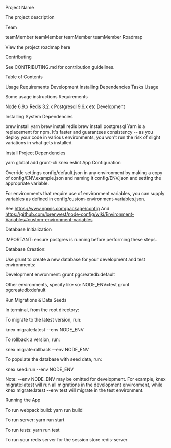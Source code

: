 Project Name

The project description

Team

teamMember
teamMember
teamMember
teamMember
Roadmap

View the project roadmap here

Contributing

See CONTRIBUTING.md for contribution guidelines.

Table of Contents

Usage
Requirements
Development
Installing Dependencies
Tasks
Usage

Some usage instructions
Requirements

Node 6.9.x
Redis 3.2.x
Postgresql 9.6.x
etc
Development

Installing System Dependencies

brew install yarn
brew install redis
brew install postgresql
Yarn is a replacement for npm. It's faster and guarantees consistency -- as you deploy your code in various environments, you won't run the risk of slight variations in what gets installed.

Install Project Dependencies

yarn global add grunt-cli knex eslint
App Configuration

Override settings config/default.json in any environment by making a copy of config/ENV.example.json and naming it config/ENV.json and setting the appropriate variable.

For environments that require use of environment variables, you can supply variables as defined in config/custom-environment-variables.json.

See https://www.npmjs.com/package/config And https://github.com/lorenwest/node-config/wiki/Environment-Variables#custom-environment-variables

Database Initialization

IMPORTANT: ensure postgres is running before performing these steps.

Database Creation:

Use grunt to create a new database for your development and test environments:

Development envronment: grunt pgcreatedb:default

Other environments, specify like so: NODE_ENV=test grunt pgcreatedb:default

Run Migrations & Data Seeds

In terminal, from the root directory:

To migrate to the latest version, run:

knex migrate:latest --env NODE_ENV

To rollback a version, run:

knex migrate:rollback --env NODE_ENV

To populate the database with seed data, run:

knex seed:run --env NODE_ENV

Note: --env NODE_ENV may be omitted for development. For example, knex migrate:latest will run all migrations in the development environment, while knex migrate:latest --env test will migrate in the test environment.

Running the App

To run webpack build: yarn run build

To run server: yarn run start

To run tests: yarn run test

To run your redis server for the session store redis-server